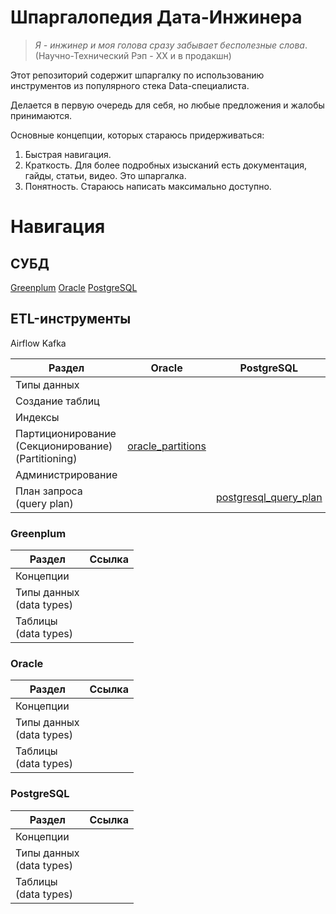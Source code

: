 # Шпаргалопедия Дата-Инжинера

>*Я - инжинер и моя голова сразу забывает бесполезные слова*. 
>(Научно-Технический Рэп - ХХ и в продакшн)


Этот репозиторий содержит шпаргалку по использованию инструментов из популярного стека Data-специалиста.

Делается в первую очередь для себя, но любые предложения и жалобы принимаются.

Основные концепции, которых стараюсь придерживаться:
1. Быстрая навигация. 
2. Краткость. Для более подробных изысканий есть документация, гайды, статьи, видео. Это шпаргалка.
3. Понятность. Стараюсь написать максимально доступно.


# Навигация
## СУБД
[Greenplum](#greenplum)
[Oracle](#oracle)
[PostgreSQL](#postrgresql)

## ETL-инструменты
Airflow
Kafka


| Раздел                                                     | Oracle                                           | PostgreSQL                                                   |
|------------------------------------------------------------|--------------------------------------------------|--------------------------------------------------------------|
| Типы данных                                                |                                                  |                                                              |
| Создание таблиц                                            |                                                  |                                                              |
| Индексы                                                    |                                                  |                                                              |
| Партиционирование<br/>(Секционирование)<br/>(Partitioning) | [oracle_partitions](Oracle/oracle_partitions.md) |                                                              |
| Администрирование                                          |                                                  |                                                              |
| План запроса<br/>(query plan)                                  |                                                  | [postgresql_query_plan](PostgreSQL/postgresql_query_plan.md) |

### Greenplum
| Раздел                       | Ссылка | 
|------------------------------|--------|
| Концепции                    | | 
| Типы данных<br/>(data types) | | 
| Таблицы<br/>(data types)     | | 

### Oracle
| Раздел                       | Ссылка | 
|------------------------------|--------|
| Концепции                    | | 
| Типы данных<br/>(data types) | | 
| Таблицы<br/>(data types)     | | 

### PostgreSQL
| Раздел                       | Ссылка | 
|------------------------------|--------|
| Концепции                    | | 
| Типы данных<br/>(data types) | | 
| Таблицы<br/>(data types)     | | 
